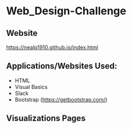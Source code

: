 # Web_Design-Challenge

## Website
https://nealp1910.github.io/index.html

## Applications/Websites Used:
*  HTML 
*  Visual Basics
*  Slack
*  Bootstrap (https://getbootstrap.com/)

## Visualizations Pages 
